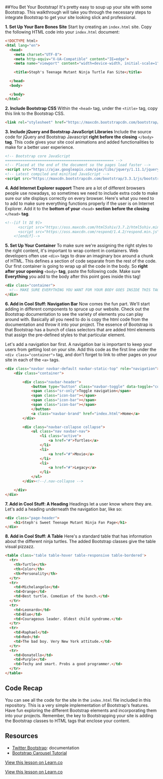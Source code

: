 
##You Bet Your Bootstrap!
It's pretty easy to soup up your site with some Bootstrap. This walkthrough will take you through the necessary steps to integrate Bootstrap to get your site looking slick and professional.

**1. Set Up Your Bare Bones Site**
Start by creating an `index.html` site. Copy the following HTML code into your `index.html` document:
```html
<!DOCTYPE html>
<html lang="en">
  <head>
    <meta charset="UTF-8">
    <meta http-equiv="X-UA-Compatible" content="IE=edge">
    <meta name="viewport" content="width=device-width, initial-scale=1">

    <title>Steph's Teenage Mutant Ninja Turtle Fan Site</title>

  </head>
  <body>

  </body>
</html>
```
**2. Include Bootstrap CSS**
Within the `<head>` tag, under the `<title>` tag, copy this link to the Bootstrap CSS.
```html
<link rel="stylesheet" href="https://maxcdn.bootstrapcdn.com/bootstrap/3.3.1/css/bootstrap.min.css">
```
**3. Include jQuery and Bootstrap JavaScript Libraries**
Include the source code for jQuery and Bootstrap Javascript **right before the closing** `</body>` **tag**. This code gives your site cool animations and added functionalities to make for a better user experience.
```html
<!-- Bootstrap core JavaScript
================================================== -->
<!-- Placed at the end of the document so the pages load faster -->
<script src="https://ajax.googleapis.com/ajax/libs/jquery/1.11.1/jquery.min.js"></script>
<!-- Latest compiled and minified JavaScript -->
<script src="https://maxcdn.bootstrapcdn.com/bootstrap/3.3.1/js/bootstrap.min.js"></script>
```
**4. Add Internet Explorer support**
There are a lot of different browsers people use nowadays, so sometimes we need to include extra code to make sure our site displays correctly on every browser. Here's what you need to to add to make sure everything functions properly if the user is on Internet Explorer. Add it to the **bottom of your** `<head>` **section before the closing** `</head>` **tag**.
```html
<!--[if lt IE 9]>
      <script src="https://oss.maxcdn.com/html5shiv/3.7.2/html5shiv.min.js"></script>
      <script src="https://oss.maxcdn.com/respond/1.4.2/respond.min.js"></script>
    <![endif]-->
```
**5. Set Up Your Container**
To make sure we're assigning the right styles to the right content, it's important to wrap content in containers. Web developers often use `<div>` tags to draw an imaginary box around a chunk of HTML. This defines a section of code separate from the rest of the code. Our first container is going to wrap up all the code in the body. So **right after your opening** `<body>` **tag**, paste the following code. Make sure **Everything** you add to the body after this point goes inside this tag!
```html
<div class="container">
  <!-- MAKE SURE EVERYTHING YOU WANT FOR YOUR BODY GOES INSIDE THIS TAG! -->
</div>
```
**6. Add in Cool Stuff: Navigation Bar**
Now comes the fun part. We'll start adding in different components to spruce up our website. Check out the Bootstrap documentation to see the variety of elements you can play around with. Basically all you need to do is copy the html code from the documentation and throw it into your project. The essence of Bootstrap is that Bootstrap has a bunch of class selectors that are added html elements that assign the pre-defined styles to that particular element.

Let's add a navigation bar first. A navigation bar is important to keep your users from getting lost on your site. Add this code as the first line under the `<div class="container">` tag, and don't forget to link to other pages on your site in each of the `<a>` tags.
```html
<div class="navbar navbar-default navbar-static-top" role="navigation">
    <div class="container">

        <div class="navbar-header">
            <button type="button" class="navbar-toggle" data-toggle="collapse" data-target=".navbar-collapse">
            <span class="sr-only">Toggle navigation</span>
            <span class="icon-bar"></span>
            <span class="icon-bar"></span>
            <span class="icon-bar"></span>
            </button>
            <a class="navbar-brand" href="index.html">Home</a>
        </div>

        <div class="navbar-collapse collapse">
            <ul class="nav navbar-nav">
                <li class="active">
                    <a href="#">Turtles</a>
                </li>
                <li>
                    <a href="#">Movie</a>
                </li>
                <li>
                    <a href="#">Legacy</a>
                </li>
            </ul>
        </div><!--/.nav-collapse -->

    </div>
</div>
```
**7. Add in Cool Stuff: A Heading**
Headings let a user know where they are. Let's add a heading underneath the navigation bar, like so:
```html
<div class="page-header">
    <h1>Steph's Sweet Teenage Mutant Ninja Fan Page</h1>
</div>
```
**8. Add in Cool Stuff: A Table**
Here's a standard table that has information about the different ninja turtles. The added Bootstrap classes give the table visual pizzazz.
```html
<table class='table table-hover table-responsive table-bordered'>
  <tr>
    <th>Turtle</th>
    <th>Color</th>
    <th>Personality</th>
  </tr>
  <tr>
    <td>Michelangelo</td>
    <td>Orange</td>
    <td>Best turtle. Comedian of the bunch.</td>
  </tr>
  <tr>
    <td>Leonardo</td>
    <td>Blue</td>
    <td>Courageous leader. Oldest child syndrome.</td>
  </tr>
  <tr>
    <td>Raphael</td>
    <td>Red</td>
    <td>The bad boy. Very New York attitude.</td>
  </tr>
  <tr>
    <td>Donatello</td>
    <td>Purple</td>
    <td>Techy and smart. Probs a good programmer.</td>
  </tr>
</table>
```
## Code Recap
You can see all the code for the site in the `index.html` file included in this repository. This is a very simple implementation of Bootstrap's features. Have fun exploring the different Bootstrap elements and incorporating them into your projects. Remember, the key to Bootstrapping your site is adding the Bootstrap classes to HTML tags that enclose your content.

## Resources
+ <a href="http://getbootstrap.com/">Twitter Bootstrap</a>: documentation
+ <a href="http://bootstrapbay.com/blog/bootstrap-3-carousel-tutorial/">Bootstrap Carousel Tutorial</a>

<a href='https://learn.co/lessons/hs-bootstrap-walkthrough' data-visibility='hidden'>View this lesson on Learn.co</a>

<a href='https://learn.co/lessons/hs-bootstrap-walkthrough' data-visibility='hidden'>View this lesson on Learn.co</a>
